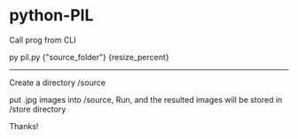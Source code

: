 # python-PIL
Call prog from CLI

py pil.py {"source_folder"} {resize_percent}

-----------------------------

Create a directory /source

put .jpg images into /source,
Run, and the resulted images will be stored in /store
directory

Thanks!